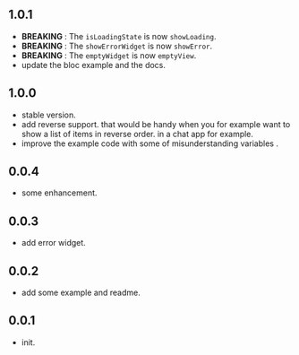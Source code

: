 ## 1.0.1
- **BREAKING** : The `isLoadingState` is now `showLoading`.
- **BREAKING** : The `showErrorWidget` is now `showError`.
- **BREAKING** : The `emptyWidget` is now `emptyView`.
- update the bloc example and the docs.


## 1.0.0
- stable version. 
- add reverse support. that would be handy when you for example want to show a list of items in reverse order. in a chat app for example.
- improve the example code with some of misunderstanding variables .

## 0.0.4
- some enhancement.

## 0.0.3
- add error widget.

## 0.0.2
- add some example and readme.

## 0.0.1
- init.
